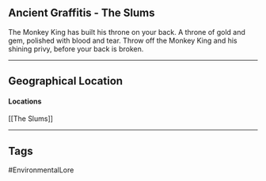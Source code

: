 ## Ancient Graffitis - The Slums
The Monkey King has built his throne on your back. A throne of gold and gem, polished with blood and tear. Throw off the Monkey King and his shining privy, before your back is broken.

---
## Geographical Location
#### Locations
[[The Slums]]

---
## Tags
#EnvironmentalLore